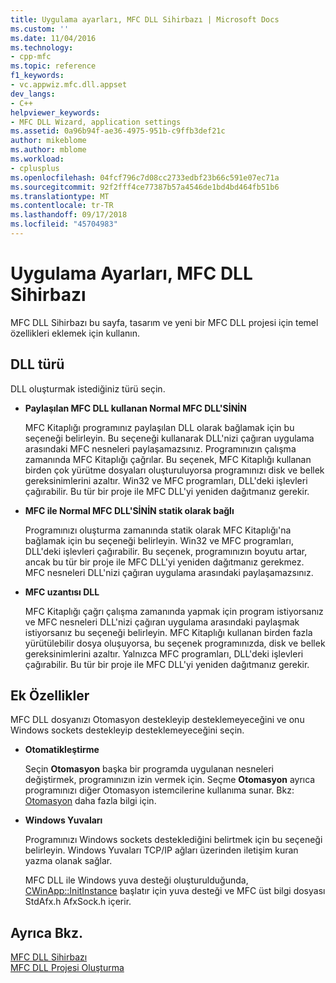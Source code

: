 ```yaml
---
title: Uygulama ayarları, MFC DLL Sihirbazı | Microsoft Docs
ms.custom: ''
ms.date: 11/04/2016
ms.technology:
- cpp-mfc
ms.topic: reference
f1_keywords:
- vc.appwiz.mfc.dll.appset
dev_langs:
- C++
helpviewer_keywords:
- MFC DLL Wizard, application settings
ms.assetid: 0a96b94f-ae36-4975-951b-c9ffb3def21c
author: mikeblome
ms.author: mblome
ms.workload:
- cplusplus
ms.openlocfilehash: 04fcf796c7d08cc2733edbf23b66c591e07ec71a
ms.sourcegitcommit: 92f2fff4ce77387b57a4546de1bd4bd464fb51b6
ms.translationtype: MT
ms.contentlocale: tr-TR
ms.lasthandoff: 09/17/2018
ms.locfileid: "45704983"
---
```

# <a name="application-settings-mfc-dll-wizard"></a>Uygulama Ayarları, MFC DLL Sihirbazı
MFC DLL Sihirbazı bu sayfa, tasarım ve yeni bir MFC DLL projesi için temel özellikleri eklemek için kullanın.  
  
## <a name="dll-type"></a>DLL türü  
 DLL oluşturmak istediğiniz türü seçin.  
  
- **Paylaşılan MFC DLL kullanan Normal MFC DLL'SİNİN**

   MFC Kitaplığı programınız paylaşılan DLL olarak bağlamak için bu seçeneği belirleyin. Bu seçeneği kullanarak DLL'nizi çağıran uygulama arasındaki MFC nesneleri paylaşamazsınız. Programınızın çalışma zamanında MFC Kitaplığı çağrılar. Bu seçenek, MFC Kitaplığı kullanan birden çok yürütme dosyaları oluşturuluyorsa programınızı disk ve bellek gereksinimlerini azaltır. Win32 ve MFC programları, DLL'deki işlevleri çağırabilir. Bu tür bir proje ile MFC DLL'yi yeniden dağıtmanız gerekir.  
  
- **MFC ile Normal MFC DLL'SİNİN statik olarak bağlı**

   Programınızı oluşturma zamanında statik olarak MFC Kitaplığı'na bağlamak için bu seçeneği belirleyin. Win32 ve MFC programları, DLL'deki işlevleri çağırabilir. Bu seçenek, programınızın boyutu artar, ancak bu tür bir proje ile MFC DLL'yi yeniden dağıtmanız gerekmez. MFC nesneleri DLL'nizi çağıran uygulama arasındaki paylaşamazsınız.  
  
- **MFC uzantısı DLL**

   MFC Kitaplığı çağrı çalışma zamanında yapmak için program istiyorsanız ve MFC nesneleri DLL'nizi çağıran uygulama arasındaki paylaşmak istiyorsanız bu seçeneği belirleyin. MFC Kitaplığı kullanan birden fazla yürütülebilir dosya oluşuyorsa, bu seçenek programınızda, disk ve bellek gereksinimlerini azaltır. Yalnızca MFC programları, DLL'deki işlevleri çağırabilir. Bu tür bir proje ile MFC DLL'yi yeniden dağıtmanız gerekir.  
  
## <a name="additional-features"></a>Ek Özellikler  

MFC DLL dosyanızı Otomasyon destekleyip desteklemeyeceğini ve onu Windows sockets destekleyip desteklemeyeceğini seçin.  
  
- **Otomatikleştirme**

   Seçin **Otomasyon** başka bir programda uygulanan nesneleri değiştirmek, programınızın izin vermek için. Seçme **Otomasyon** ayrıca programınızı diğer Otomasyon istemcilerine kullanıma sunar. Bkz: [Otomasyon](../../mfc/automation.md) daha fazla bilgi için.  
  
- **Windows Yuvaları**

   Programınızı Windows sockets desteklediğini belirtmek için bu seçeneği belirleyin. Windows Yuvaları TCP/IP ağları üzerinden iletişim kuran yazma olanak sağlar.  
  
   MFC DLL ile Windows yuva desteği oluşturulduğunda, [CWinApp::InitInstance](../../mfc/reference/cwinapp-class.md#initinstance) başlatır için yuva desteği ve MFC üst bilgi dosyası StdAfx.h AfxSock.h içerir.  
  
## <a name="see-also"></a>Ayrıca Bkz.  
 [MFC DLL Sihirbazı](../../mfc/reference/mfc-dll-wizard.md)   
 [MFC DLL Projesi Oluşturma](../../mfc/reference/creating-an-mfc-dll-project.md)

